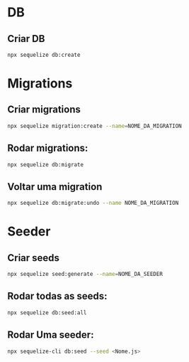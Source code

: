 # DB

## Criar DB
```bash
npx sequelize db:create 
```

# Migrations

## Criar migrations
```bash
npx sequelize migration:create --name=NOME_DA_MIGRATION
```
## Rodar migrations:

```bash
npx sequelize db:migrate
```

## Voltar uma migration 

```bash
npx sequelize db:migrate:undo --name NOME_DA_MIGRATION
```

# Seeder

## Criar seeds
```bash
npx sequelize seed:generate --name=NOME_DA_SEEDER
```




## Rodar todas as seeds:
```bash
npx sequelize db:seed:all 
```

## Rodar Uma seeder:
```bash
npx sequelize-cli db:seed --seed <Nome.js>
```




